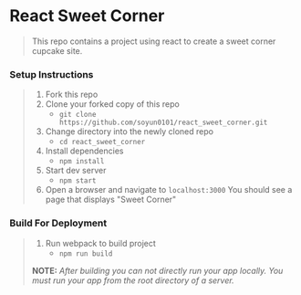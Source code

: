# React Sweet Corner

> This repo contains a project using react to create a sweet corner cupcake site.

### Setup Instructions

> 1. Fork this repo
> 1. Clone your forked copy of this repo
>    - `git clone https://github.com/soyun0101/react_sweet_corner.git`
> 1. Change directory into the newly cloned repo
>    - `cd react_sweet_corner`
> 1. Install dependencies 
>    - `npm install`
> 1. Start dev server
>    - `npm start`
> 1. Open a browser and navigate to `localhost:3000` You should see a page that displays "Sweet Corner"

### Build For Deployment

> 1. Run webpack to build project
>    - `npm run build`
> 
> **NOTE:** *After building you can not directly run your app locally. You must run your app from the root directory of a server.*
